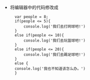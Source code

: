 - 将编辑器中的代码修改成

    	var people = 8;
    	if(people <= 5){
        	console.log('我们去打网球吧!')
    	}
    	else if(people <= 10){
        	console.log('我们去玩篮球吧!')
    	}
    	else if(people <= 20){
        	console.log('我们去踢足球吧!')
   	 	}
    	else {
        console.log('我也不知道该怎么办。')
   	 	}
